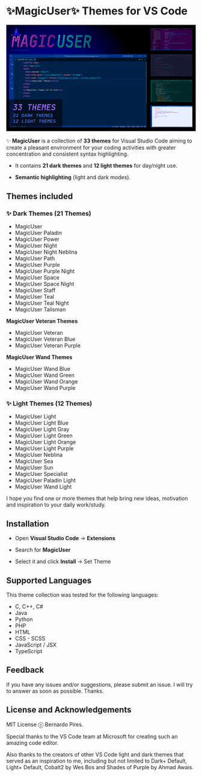 # ✨**MagicUser**✨ Themes for VS Code

![MagicUser themes](https://raw.githubusercontent.com/drbap/magicuser-themes-for-vscode/main/images/magicuser_themes_for_vscode.png)

✨ **MagicUser** is a collection of **33 themes** for Visual Studio Code aiming to create a pleasant environment for your coding activities with greater concentration and consistent syntax highlighting.

- It contains **21 dark themes** and **12 light themes** for day/night use.

- **Semantic highlighting** (light and dark modes).


## **Themes included**

### ✨ **Dark Themes** (21 Themes)

- MagicUser
- MagicUser Paladin
- MagicUser Power
- MagicUser Night
- MagicUser Night Neblina
- MagicUser Path
- MagicUser Purple 
- MagicUser Purple Night
- MagicUser Space 
- MagicUser Space Night
- MagicUser Staff
- MagicUser Teal
- MagicUser Teal Night
- MagicUser Talisman

**MagicUser Veteran Themes**

- MagicUser Veteran
- MagicUser Veteran Blue
- MagicUser Veteran Purple

**MagicUser Wand Themes**

- MagicUser Wand Blue
- MagicUser Wand Green
- MagicUser Wand Orange
- MagicUser Wand Purple

### ✨ **Light Themes** (12 Themes)

- MagicUser Light
- MagicUser Light Blue
- MagicUser Light Gray
- MagicUser Light Green
- MagicUser Light Orange
- MagicUser Light Purple
- MagicUser Neblina
- MagicUser Sea
- MagicUser Sun
- MagicUser Specialist
- MagicUser Paladin Light
- MagicUser Wand Light

I hope you find one or more themes that help bring new ideas, motivation and inspiration to your daily work/study.

## Installation

- Open **Visual Studio Code** -> **Extensions**

- Search for **MagicUser**

- Select it and click **Install** -> Set Theme

## Supported Languages

This theme collection was tested for the following languages:
- C, C++, C#
- Java
- Python
- PHP
- HTML
- CSS - SCSS
- JavaScript / JSX
- TypeScript

## Feedback
  
If you have any issues and/or suggestions, please submit an issue. I will try to answer as soon as possible. Thanks.
  
## License and Acknowledgements

MIT License ⓒ Bernardo Pires.

Special thanks to the VS Code team at Microsoft for creating such an amazing code editor. 

Also thanks to the creators of other VS Code light and dark themes that served as an inspiration to me, including but not limited to Dark+ Default, Light+ Default, Cobalt2 by Wes Bos and Shades of Purple by Ahmad Awais.
